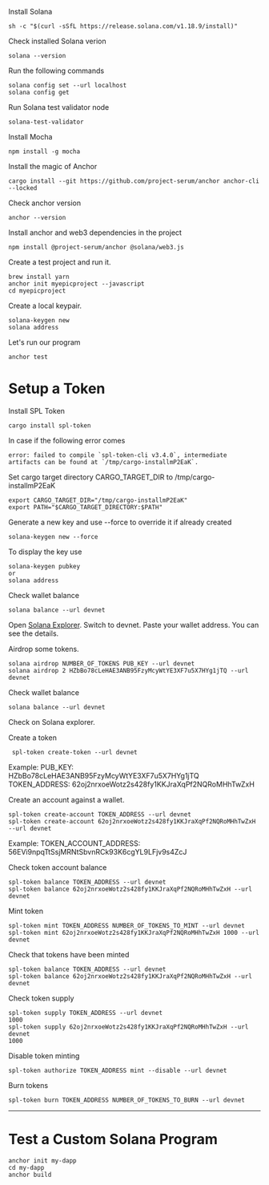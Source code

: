 Install Solana
```
sh -c "$(curl -sSfL https://release.solana.com/v1.18.9/install)"
```

Check installed Solana verion
```
solana --version
```

Run the following commands
```
solana config set --url localhost
solana config get
```

Run Solana test validator node
```
solana-test-validator
```

Install Mocha
```
npm install -g mocha
```

Install the magic of Anchor
```
cargo install --git https://github.com/project-serum/anchor anchor-cli --locked
```

Check anchor version
```
anchor --version
```

Install anchor and web3 dependencies in the project
```
npm install @project-serum/anchor @solana/web3.js
```

Create a test project and run it.
```
brew install yarn
anchor init myepicproject --javascript
cd myepicproject
```

Create a local keypair.
```
solana-keygen new 
solana address 
```

Let's run our program
```
anchor test
```

# Setup a Token

Install SPL Token
```
cargo install spl-token
```

In case if the following error comes
```
error: failed to compile `spl-token-cli v3.4.0`, intermediate artifacts can be found at `/tmp/cargo-installmP2EaK`.
```

Set cargo target directory CARGO_TARGET_DIR to /tmp/cargo-installmP2EaK
```
export CARGO_TARGET_DIR="/tmp/cargo-installmP2EaK"
export PATH="$CARGO_TARGET_DIRECTORY:$PATH"
```

Generate a new key and use --force to override it if already created
```
solana-keygen new --force
```

To display the key use
```
solana-keygen pubkey
or
solana address
```

Check wallet balance
```
solana balance --url devnet
```

Open <a href="https://www.explorer.solana.com">Solana Explorer</a>. Switch to devnet. Paste your wallet address. You can see the details.

Airdrop some tokens.
```
solana airdrop NUMBER_OF_TOKENS PUB_KEY --url devnet
solana airdrop 2 HZbBo78cLeHAE3ANB95FzyMcyWtYE3XF7u5X7HYg1jTQ --url devnet
```

Check wallet balance
```
solana balance --url devnet
```

Check on Solana explorer.

Create a token
```
 spl-token create-token --url devnet     
```

Example: 
PUB_KEY: HZbBo78cLeHAE3ANB95FzyMcyWtYE3XF7u5X7HYg1jTQ
TOKEN_ADDRESS: 62oj2nrxoeWotz2s428fy1KKJraXqPf2NQRoMHhTwZxH

Create an account against a wallet. 
```
spl-token create-account TOKEN_ADDRESS --url devnet
spl-token create-account 62oj2nrxoeWotz2s428fy1KKJraXqPf2NQRoMHhTwZxH --url devnet
```

Example:
TOKEN_ACCOUNT_ADDRESS: 56EVi9npqTtSsjMRNtSbvnRCk93K6cgYL9LFjv9s4ZcJ

Check token account balance
```
spl-token balance TOKEN_ADDRESS --url devnet
spl-token balance 62oj2nrxoeWotz2s428fy1KKJraXqPf2NQRoMHhTwZxH --url devnet
```

Mint token
```
spl-token mint TOKEN_ADDRESS NUMBER_OF_TOKENS_TO_MINT --url devnet
spl-token mint 62oj2nrxoeWotz2s428fy1KKJraXqPf2NQRoMHhTwZxH 1000 --url devnet
```

Check that tokens have been minted
```
spl-token balance TOKEN_ADDRESS --url devnet
spl-token balance 62oj2nrxoeWotz2s428fy1KKJraXqPf2NQRoMHhTwZxH --url devnet
```

Check token supply
```
spl-token supply TOKEN_ADDRESS --url devnet 
1000
spl-token supply 62oj2nrxoeWotz2s428fy1KKJraXqPf2NQRoMHhTwZxH --url devnet 
1000
```

Disable token minting
```
spl-token authorize TOKEN_ADDRESS mint --disable --url devnet
```

Burn tokens
```
spl-token burn TOKEN_ADDRESS NUMBER_OF_TOKENS_TO_BURN --url devnet
```

---------------------------------------------------------------------------
# Test a Custom Solana Program

```
anchor init my-dapp
cd my-dapp
anchor build
```









